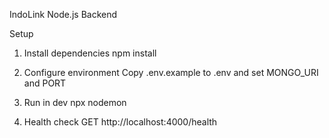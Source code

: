 IndoLink Node.js Backend

Setup

1. Install dependencies
   npm install

2. Configure environment
   Copy .env.example to .env and set MONGO_URI and PORT

3. Run in dev
   npx nodemon

4. Health check
   GET http://localhost:4000/health


